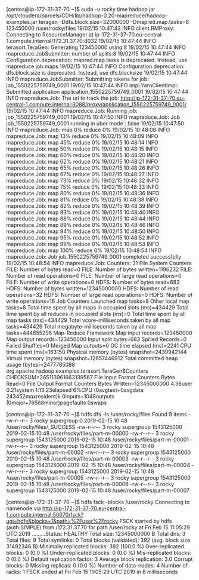 [centos@ip-172-31-37-70 ~]$ sudo -u rocky time  hadoop jar /opt/cloudera/parcels/CDH/lib/hadoop-0.20-mapreduce/hadoop-examples.jar teragen -Ddfs.block.size=32000000 -Dmapred.map.tasks=8 123450000 /user/rocky/files
19/02/15 10:47:43 INFO client.RMProxy: Connecting to ResourceManager at ip-172-31-37-70.eu-central-1.compute.internal/172.31.37.70:8032
19/02/15 10:47:44 INFO terasort.TeraGen: Generating 123450000 using 8
19/02/15 10:47:44 INFO mapreduce.JobSubmitter: number of splits:8
19/02/15 10:47:44 INFO Configuration.deprecation: mapred.map.tasks is deprecated. Instead, use mapreduce.job.maps
19/02/15 10:47:44 INFO Configuration.deprecation: dfs.block.size is deprecated. Instead, use dfs.blocksize
19/02/15 10:47:44 INFO mapreduce.JobSubmitter: Submitting tokens for job: job_1550225759749_0001
19/02/15 10:47:44 INFO impl.YarnClientImpl: Submitted application application_1550225759749_0001
19/02/15 10:47:44 INFO mapreduce.Job: The url to track the job: http://ip-172-31-37-70.eu-central-1.compute.internal:8088/proxy/application_1550225759749_0001/
19/02/15 10:47:44 INFO mapreduce.Job: Running job: job_1550225759749_0001
19/02/15 10:47:50 INFO mapreduce.Job: Job job_1550225759749_0001 running in uber mode : false
19/02/15 10:47:50 INFO mapreduce.Job:  map 0% reduce 0%
19/02/15 10:48:08 INFO mapreduce.Job:  map 13% reduce 0%
19/02/15 10:48:09 INFO mapreduce.Job:  map 45% reduce 0%
19/02/15 10:48:14 INFO mapreduce.Job:  map 50% reduce 0%
19/02/15 10:48:15 INFO mapreduce.Job:  map 60% reduce 0%
19/02/15 10:48:20 INFO mapreduce.Job:  map 62% reduce 0%
19/02/15 10:48:21 INFO mapreduce.Job:  map 65% reduce 0%
19/02/15 10:48:26 INFO mapreduce.Job:  map 67% reduce 0%
19/02/15 10:48:27 INFO mapreduce.Job:  map 73% reduce 0%
19/02/15 10:48:32 INFO mapreduce.Job:  map 75% reduce 0%
19/02/15 10:48:33 INFO mapreduce.Job:  map 80% reduce 0%
19/02/15 10:48:36 INFO mapreduce.Job:  map 81% reduce 0%
19/02/15 10:48:38 INFO mapreduce.Job:  map 82% reduce 0%
19/02/15 10:48:39 INFO mapreduce.Job:  map 83% reduce 0%
19/02/15 10:48:40 INFO mapreduce.Job:  map 88% reduce 0%
19/02/15 10:48:44 INFO mapreduce.Job:  map 89% reduce 0%
19/02/15 10:48:46 INFO mapreduce.Job:  map 94% reduce 0%
19/02/15 10:48:50 INFO mapreduce.Job:  map 95% reduce 0%
19/02/15 10:48:52 INFO mapreduce.Job:  map 99% reduce 0%
19/02/15 10:48:53 INFO mapreduce.Job:  map 100% reduce 0%
19/02/15 10:48:54 INFO mapreduce.Job: Job job_1550225759749_0001 completed successfully
19/02/15 10:48:54 INFO mapreduce.Job: Counters: 31
	File System Counters
		FILE: Number of bytes read=0
		FILE: Number of bytes written=1196232
		FILE: Number of read operations=0
		FILE: Number of large read operations=0
		FILE: Number of write operations=0
		HDFS: Number of bytes read=683
		HDFS: Number of bytes written=12345000000
		HDFS: Number of read operations=32
		HDFS: Number of large read operations=0
		HDFS: Number of write operations=16
	Job Counters
		Launched map tasks=8
		Other local map tasks=8
		Total time spent by all maps in occupied slots (ms)=434429
		Total time spent by all reduces in occupied slots (ms)=0
		Total time spent by all map tasks (ms)=434429
		Total vcore-milliseconds taken by all map tasks=434429
		Total megabyte-milliseconds taken by all map tasks=444855296
	Map-Reduce Framework
		Map input records=123450000
		Map output records=123450000
		Input split bytes=683
		Spilled Records=0
		Failed Shuffles=0
		Merged Map outputs=0
		GC time elapsed (ms)=2241
		CPU time spent (ms)=163150
		Physical memory (bytes) snapshot=2439942144
		Virtual memory (bytes) snapshot=12657446912
		Total committed heap usage (bytes)=2477785088
	org.apache.hadoop.examples.terasort.TeraGen$Counters
		CHECKSUM=265113961663139567
	File Input Format Counters
		Bytes Read=0
	File Output Format Counters
		Bytes Written=12345000000
4.38user 0.21system 1:13.23elapsed 6%CPU (0avgtext+0avgdata 243452maxresident)k
0inputs+1048outputs (0major+76568minor)pagefaults 0swaps



[centos@ip-172-31-37-70 ~]$ hdfs dfs -ls /user/rocky/files
Found 9 items
-rw-r--r--   3 rocky supergroup          0 2019-02-15 10:48 /user/rocky/files/_SUCCESS
-rw-r--r--   3 rocky supergroup 1543125000 2019-02-15 10:48 /user/rocky/files/part-m-00000
-rw-r--r--   3 rocky supergroup 1543125000 2019-02-15 10:48 /user/rocky/files/part-m-00001
-rw-r--r--   3 rocky supergroup 1543125000 2019-02-15 10:48 /user/rocky/files/part-m-00002
-rw-r--r--   3 rocky supergroup 1543125000 2019-02-15 10:48 /user/rocky/files/part-m-00003
-rw-r--r--   3 rocky supergroup 1543125000 2019-02-15 10:48 /user/rocky/files/part-m-00004
-rw-r--r--   3 rocky supergroup 1543125000 2019-02-15 10:48 /user/rocky/files/part-m-00005
-rw-r--r--   3 rocky supergroup 1543125000 2019-02-15 10:48 /user/rocky/files/part-m-00006
-rw-r--r--   3 rocky supergroup 1543125000 2019-02-15 10:48 /user/rocky/files/part-m-00007


[centos@ip-172-31-37-70 ~]$ hdfs fsck -blocks /user/rocky
Connecting to namenode via http://ip-172-31-37-70.eu-central-1.compute.internal:50070/fsck?ugi=hdfs&blocks=1&path=%2Fuser%2Frocky
FSCK started by hdfs (auth:SIMPLE) from /172.31.37.70 for path /user/rocky at Fri Feb 15 11:05:29 UTC 2019
.........Status: HEALTHY
 Total size:	12345000000 B
 Total dirs:	3
 Total files:	9
 Total symlinks:		0
 Total blocks (validated):	392 (avg. block size 31492346 B)
 Minimally replicated blocks:	392 (100.0 %)
 Over-replicated blocks:	0 (0.0 %)
 Under-replicated blocks:	0 (0.0 %)
 Mis-replicated blocks:		0 (0.0 %)
 Default replication factor:	3
 Average block replication:	3.0
 Corrupt blocks:		0
 Missing replicas:		0 (0.0 %)
 Number of data-nodes:		4
 Number of racks:		1
FSCK ended at Fri Feb 15 11:05:29 UTC 2019 in 8 milliseconds